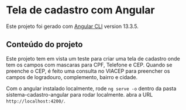 # Tela de cadastro com Angular

Este projeto foi gerado com [Angular CLI](https://github.com/angular/angular-cli) version 13.3.5.

## Conteúdo do projeto

Este projeto tem em vista um teste para criar uma tela de cadastro onde tem os campos com mascaras para CPF, Telefone e CEP. Quando se preenche o CEP, é feito uma consulta no VIACEP para preencher os campos de logradouro, complemento, bairro e cidade.

Com o angular instalado localmente, rode `ng serve -o` dentro da pasta sistema-cadastro-angular para rodar localmente. abra a URL `http://localhost:4200/`.
